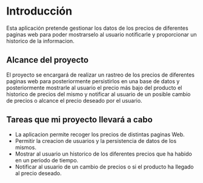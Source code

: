 # Introducción

Esta aplicación pretende gestionar los datos de los precios de diferentes paginas web para poder mostrarselo al usuario notificarle y proporcionar un historico de la informacion.

## Alcance del proyecto
El proyecto se encargará de realizar un rastreo de los precios de diferentes paginas web para posteriormente persistirlos en una base de datos y posteriormente mostrarle al usuario el precio más bajo del producto el historico de precios del mismo y notificar al usuario de un posible cambio de precios o alcance el precio deseado por el usuario.

## Tareas que mi proyecto llevará a cabo

- La aplicacion permite recoger los precios de distintas paginas Web.
- Permitir la creacion de usuarios y la persistencia de datos de los mismos.
- Mostrar al usuario un historico de los diferentes precios que ha habido en un periodo de tiempo.
- Notificar al usuario de un cambio de precios o si el producto ha llegado al precio deseado.
